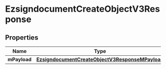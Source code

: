 
# EzsigndocumentCreateObjectV3Response

## Properties
| Name | Type | Description | Notes |
| ------------ | ------------- | ------------- | ------------- |
| **mPayload** | [**EzsigndocumentCreateObjectV3ResponseMPayload**](EzsigndocumentCreateObjectV3ResponseMPayload.md) |  |  |



